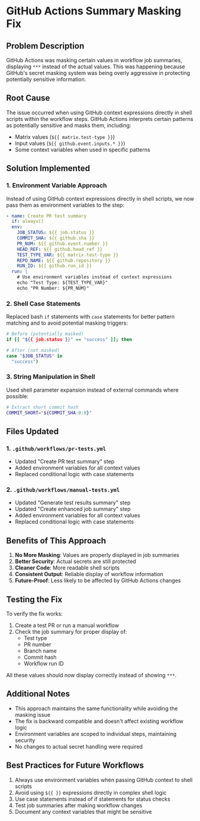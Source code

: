 # GitHub Actions Summary Masking Fix

## Problem Description

GitHub Actions was masking certain values in workflow job summaries, displaying `***` instead of the actual values. This was happening because GitHub's secret masking system was being overly aggressive in protecting potentially sensitive information.

## Root Cause

The issue occurred when using GitHub context expressions directly in shell scripts within the workflow steps. GitHub Actions interprets certain patterns as potentially sensitive and masks them, including:

- Matrix values (`${{ matrix.test-type }}`)
- Input values (`${{ github.event.inputs.* }}`)
- Some context variables when used in specific patterns

## Solution Implemented

### 1. Environment Variable Approach

Instead of using GitHub context expressions directly in shell scripts, we now pass them as environment variables to the step:

```yaml
- name: Create PR test summary
  if: always()
  env:
    JOB_STATUS: ${{ job.status }}
    COMMIT_SHA: ${{ github.sha }}
    PR_NUM: ${{ github.event.number }}
    HEAD_REF: ${{ github.head_ref }}
    TEST_TYPE_VAR: ${{ matrix.test-type }}
    REPO_NAME: ${{ github.repository }}
    RUN_ID: ${{ github.run_id }}
  run: |
    # Use environment variables instead of context expressions
    echo "Test Type: ${TEST_TYPE_VAR}"
    echo "PR Number: ${PR_NUM}"
```

### 2. Shell Case Statements

Replaced bash `if` statements with `case` statements for better pattern matching and to avoid potential masking triggers:

```bash
# Before (potentially masked)
if [[ "${{ job.status }}" == "success" ]]; then

# After (not masked)
case "$JOB_STATUS" in
  "success")
```

### 3. String Manipulation in Shell

Used shell parameter expansion instead of external commands where possible:

```bash
# Extract short commit hash
COMMIT_SHORT="${COMMIT_SHA:0:8}"
```

## Files Updated

### 1. `.github/workflows/pr-tests.yml`
- Updated "Create PR test summary" step
- Added environment variables for all context values
- Replaced conditional logic with case statements

### 2. `.github/workflows/manual-tests.yml`
- Updated "Generate test results summary" step
- Updated "Create enhanced job summary" step
- Added environment variables for all context values
- Replaced conditional logic with case statements

## Benefits of This Approach

1. **No More Masking**: Values are properly displayed in job summaries
2. **Better Security**: Actual secrets are still protected
3. **Cleaner Code**: More readable shell scripts
4. **Consistent Output**: Reliable display of workflow information
5. **Future-Proof**: Less likely to be affected by GitHub Actions changes

## Testing the Fix

To verify the fix works:

1. Create a test PR or run a manual workflow
2. Check the job summary for proper display of:
   - Test type
   - PR number
   - Branch name
   - Commit hash
   - Workflow run ID

All these values should now display correctly instead of showing `***`.

## Additional Notes

- This approach maintains the same functionality while avoiding the masking issue
- The fix is backward compatible and doesn't affect existing workflow logic
- Environment variables are scoped to individual steps, maintaining security
- No changes to actual secret handling were required

## Best Practices for Future Workflows

1. Always use environment variables when passing GitHub context to shell scripts
2. Avoid using `${{ }}` expressions directly in complex shell logic
3. Use case statements instead of if statements for status checks
4. Test job summaries after making workflow changes
5. Document any context variables that might be sensitive
